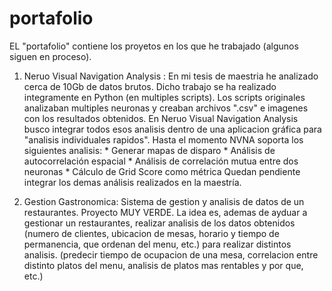 # portafolio
EL "portafolio" contiene los proyetos en los que he trabajado (algunos siguen en proceso). 

1)  Neruo Visual Navigation Analysis : En mi tesis de maestria he analizado cerca de 10Gb de datos brutos. Dicho trabajo se ha realizado integramente en Python 
(en multiples scripts). Los scripts originales analizaban multiples neuronas y creaban archivos ".csv" e imagenes con los resultados obtenidos. 
En Neruo Visual Navigation Analysis busco integrar todos esos analisis dentro de una aplicacion gráfica para "analisis individuales rapidos". 
Hasta el momento NVNA soporta los siguientes analisis:
                    * Generar mapas de disparo
                    * Análisis de autocorrelación espacial
                    * Análisis de correlación mutua entre dos neuronas
                    * Cálculo de Grid Score como métrica
Quedan pendiente integrar los demas análisis realizados en la maestría.

2) Gestion Gastronomica: Sistema de gestion y analisis de datos de un restaurantes. Proyecto MUY VERDE. 
  La idea es, ademas de ayduar a gestionar un restaurantes, realizar analisis de los datos obtenidos (numero de clientes, ubicacion de mesas, horario y tiempo de permanencia,
  que ordenan del menu, etc.) para realizar distintos analisis. (predecir tiempo de ocupacion de una mesa, correlacion entre distinto platos del menu, analisis de platos mas 
  rentables y por que, etc.)

